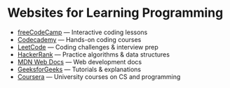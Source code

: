 # Websites for Learning Programming

- [freeCodeCamp](https://www.freecodecamp.org) — Interactive coding lessons
- [Codecademy](https://www.codecademy.com) — Hands-on coding courses
- [LeetCode](https://leetcode.com) — Coding challenges & interview prep
- [HackerRank](https://www.hackerrank.com) — Practice algorithms & data structures
- [MDN Web Docs](https://developer.mozilla.org) — Web development docs
- [GeeksforGeeks](https://www.geeksforgeeks.org) — Tutorials & explanations
- [Coursera](https://www.coursera.org) — University courses on CS and programming
